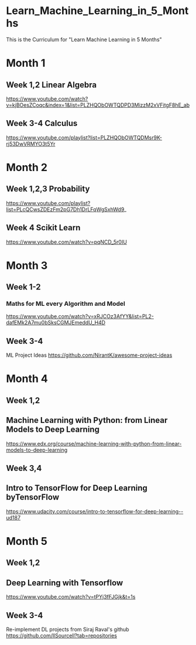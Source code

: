 # Learn_Machine_Learning_in_5_Months

This is the Curriculum for "Learn Machine Learning in 5 Months" 

# Month 1

## Week 1,2 Linear Algebra
https://www.youtube.com/watch?v=kjBOesZCoqc&index=1&list=PLZHQObOWTQDPD3MizzM2xVFitgF8hE_ab

## Week 3-4 Calculus
https://www.youtube.com/playlist?list=PLZHQObOWTQDMsr9K-rj53DwVRMYO3t5Yr

# Month 2

## Week 1,2,3 Probability
https://www.youtube.com/playlist?list=PLcQCwsZDEzFm2pG7Dh1DrLFqWgSxhWd9_

## Week 4 Scikit Learn
https://www.youtube.com/watch?v=pqNCD_5r0IU

# Month 3

## Week 1-2
### Maths for ML every Algorithm and Model
https://www.youtube.com/watch?v=xRJCOz3AfYY&list=PL2-dafEMk2A7mu0bSksCGMJEmeddU_H4D

## Week 3-4
ML Project Ideas
https://github.com/NirantK/awesome-project-ideas

# Month 4

## Week 1,2 
## Machine Learning with Python: from Linear Models to Deep Learning
https://www.edx.org/course/machine-learning-with-python-from-linear-models-to-deep-learning

## Week 3,4
## Intro to TensorFlow for Deep Learning byTensorFlow
https://www.udacity.com/course/intro-to-tensorflow-for-deep-learning--ud187

# Month 5 

## Week 1,2
## Deep Learning with Tensorflow
https://www.youtube.com/watch?v=tPYj3fFJGjk&t=1s

## Week 3-4 
Re-implement DL projects from Siraj Raval's github
https://github.com/llSourcell?tab=repositories
